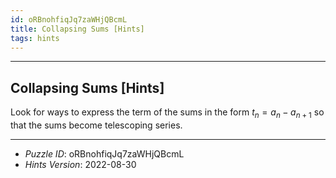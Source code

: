 ```yaml
---
id: oRBnohfiqJq7zaWHjQBcmL
title: Collapsing Sums [Hints]
tags: hints
---
```


--------------------------------------------------------------------------------------------

## Collapsing Sums [Hints]

Look for ways to express the term of the sums in the form $t_n = a_n - a_{n+1}$ so that the
sums become telescoping series.

--------------------------------------------------------------------------------------------

* _Puzzle ID_: oRBnohfiqJq7zaWHjQBcmL
* _Hints Version_: 2022-08-30
